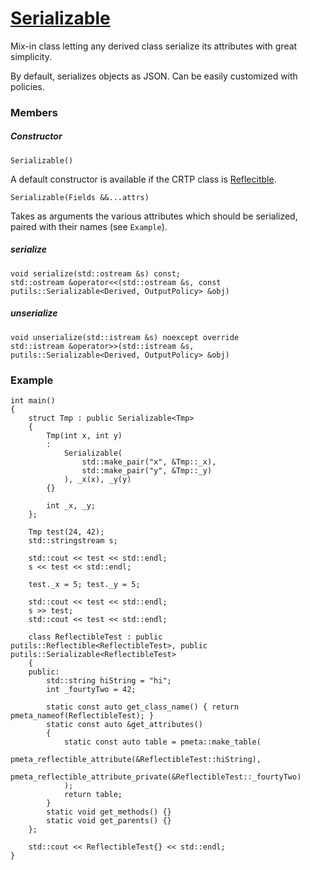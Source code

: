 # [Serializable](Serializable.hpp)

Mix-in class letting any derived class serialize its attributes with great simplicity.

By default, serializes objects as JSON. Can be easily customized with policies.

### Members

##### Constructor

```
Serializable()
```

A default constructor is available if the CRTP class is [Reflecitble](Reflectible.md).

```
Serializable(Fields &&...attrs)
```

Takes as arguments the various attributes which should be serialized, paired with their names (see `Example`).

##### serialize

```
void serialize(std::ostream &s) const;
std::ostream &operator<<(std::ostream &s, const putils::Serializable<Derived, OutputPolicy> &obj)
```

##### unserialize

```
void unserialize(std::istream &s) noexcept override
std::istream &operator>>(std::istream &s, putils::Serializable<Derived, OutputPolicy> &obj)
```

### Example

```
int main()
{
    struct Tmp : public Serializable<Tmp>
    {
        Tmp(int x, int y)
        :
            Serializable(
                std::make_pair("x", &Tmp::_x),
                std::make_pair("y", &Tmp::_y)
            ), _x(x), _y(y)
        {}

        int _x, _y;
    };

    Tmp test(24, 42);
    std::stringstream s;

    std::cout << test << std::endl;
    s << test << std::endl;

    test._x = 5; test._y = 5;

    std::cout << test << std::endl;
    s >> test;
    std::cout << test << std::endl;
    
    class ReflectibleTest : public putils::Reflectible<ReflectibleTest>, public putils::Serializable<ReflectibleTest>
    {
    public:
        std::string hiString = "hi";
        int _fourtyTwo = 42;
        
        static const auto get_class_name() { return pmeta_nameof(ReflectibleTest); }
        static const auto &get_attributes()
        {
            static const auto table = pmeta::make_table(
                pmeta_reflectible_attribute(&ReflectibleTest::hiString),
                pmeta_reflectible_attribute_private(&ReflectibleTest::_fourtyTwo)
            );
            return table;
        }
        static void get_methods() {}
        static void get_parents() {}
    };
    
    std::cout << ReflectibleTest{} << std::endl;
}
```

